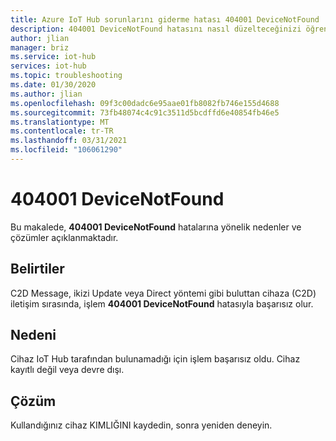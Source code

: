 ```yaml
---
title: Azure IoT Hub sorunlarını giderme hatası 404001 DeviceNotFound
description: 404001 DeviceNotFound hatasını nasıl düzelteceğinizi öğrenin
author: jlian
manager: briz
ms.service: iot-hub
services: iot-hub
ms.topic: troubleshooting
ms.date: 01/30/2020
ms.author: jlian
ms.openlocfilehash: 09f3c00dadc6e95aae01fb8082fb746e155d4688
ms.sourcegitcommit: 73fb48074c4c91c3511d5bcdffd6e40854fb46e5
ms.translationtype: MT
ms.contentlocale: tr-TR
ms.lasthandoff: 03/31/2021
ms.locfileid: "106061290"
---
```

# <a name="404001-devicenotfound"></a>404001 DeviceNotFound

Bu makalede, **404001 DeviceNotFound** hatalarına yönelik nedenler ve çözümler açıklanmaktadır.

## <a name="symptoms"></a>Belirtiler

C2D Message, ikizi Update veya Direct yöntemi gibi buluttan cihaza (C2D) iletişim sırasında, işlem **404001 DeviceNotFound** hatasıyla başarısız olur.

## <a name="cause"></a>Nedeni

Cihaz IoT Hub tarafından bulunamadığı için işlem başarısız oldu. Cihaz kayıtlı değil veya devre dışı.

## <a name="solution"></a>Çözüm

Kullandığınız cihaz KIMLIĞINI kaydedin, sonra yeniden deneyin.